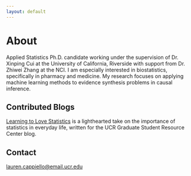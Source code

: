 ```yaml
---
layout: default
---
```


# About

Applied Statistics Ph.D. candidate working under the supervision of Dr. Xinping Cui at the University of California, Riverside with support from Dr. Zhiwei Zhang at the NCI. I am especially interested in biostatistics, specifically in pharmacy and medicine. My research focuses on applying machine learning methods to evidence synthesis problems in causal inference.

## Contributed Blogs

<a href="https://lgpcappiello.github.io/blog/lovestatistics.html">Learning to Love Statistics</a> is a lighthearted take on the importance of statistics in everyday life, written for the UCR Graduate Student Resource Center blog.

## Contact

lauren.cappiello@email.ucr.edu


